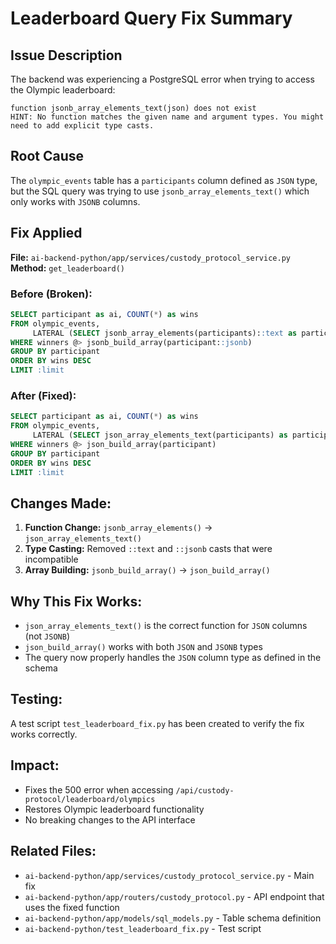 # Leaderboard Query Fix Summary

## Issue Description
The backend was experiencing a PostgreSQL error when trying to access the Olympic leaderboard:

```
function jsonb_array_elements_text(json) does not exist
HINT: No function matches the given name and argument types. You might need to add explicit type casts.
```

## Root Cause
The `olympic_events` table has a `participants` column defined as `JSON` type, but the SQL query was trying to use `jsonb_array_elements_text()` which only works with `JSONB` columns.

## Fix Applied
**File:** `ai-backend-python/app/services/custody_protocol_service.py`
**Method:** `get_leaderboard()`

### Before (Broken):
```sql
SELECT participant as ai, COUNT(*) as wins
FROM olympic_events,
     LATERAL (SELECT jsonb_array_elements(participants)::text as participant) sub
WHERE winners @> jsonb_build_array(participant::jsonb)
GROUP BY participant
ORDER BY wins DESC
LIMIT :limit
```

### After (Fixed):
```sql
SELECT participant as ai, COUNT(*) as wins
FROM olympic_events,
     LATERAL (SELECT json_array_elements_text(participants) as participant) sub
WHERE winners @> json_build_array(participant)
GROUP BY participant
ORDER BY wins DESC
LIMIT :limit
```

## Changes Made:
1. **Function Change:** `jsonb_array_elements()` → `json_array_elements_text()`
2. **Type Casting:** Removed `::text` and `::jsonb` casts that were incompatible
3. **Array Building:** `jsonb_build_array()` → `json_build_array()`

## Why This Fix Works:
- `json_array_elements_text()` is the correct function for `JSON` columns (not `JSONB`)
- `json_build_array()` works with both `JSON` and `JSONB` types
- The query now properly handles the `JSON` column type as defined in the schema

## Testing:
A test script `test_leaderboard_fix.py` has been created to verify the fix works correctly.

## Impact:
- Fixes the 500 error when accessing `/api/custody-protocol/leaderboard/olympics`
- Restores Olympic leaderboard functionality
- No breaking changes to the API interface

## Related Files:
- `ai-backend-python/app/services/custody_protocol_service.py` - Main fix
- `ai-backend-python/app/routers/custody_protocol.py` - API endpoint that uses the fixed function
- `ai-backend-python/app/models/sql_models.py` - Table schema definition
- `ai-backend-python/test_leaderboard_fix.py` - Test script 
